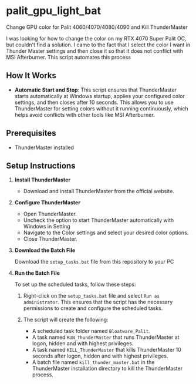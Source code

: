 # palit_gpu_light_bat
Change GPU color for Palit 4060/4070/4080/4090 and Kill ThunderMaster

I was looking for how to change the color on my RTX 4070 Super Palit OC, but couldn't find a solution. I came to the fact that I select the color I want in Thunder Master settings and then close it so that it does not conflict with MSI Afterburner. This script automates this process

## How It Works

- **Automatic Start and Stop**: This script ensures that ThunderMaster starts automatically at Windows startup, applies your configured color settings, and then closes after 10 seconds. This allows you to use ThunderMaster for setting colors without it running continuously, which helps avoid conflicts with other tools like MSI Afterburner.


## Prerequisites

- ThunderMaster installed

## Setup Instructions

1. **Install ThunderMaster**

   - Download and install ThunderMaster from the official website.

2. **Configure ThunderMaster**

   - Open ThunderMaster.
   - Uncheck the option to start ThunderMaster automatically with Windows in Setting
   - Navigate to the Color settings and select your desired color options.
   - Close ThunderMaster.

3. **Download the Batch File**
   
   Download the `setup_tasks.bat` file from this repository to your PC

4. **Run the Batch File**

   To set up the scheduled tasks, follow these steps:

   1. Right-click on the `setup_tasks.bat` file and select `Run as administrator`. This ensures that the script has the necessary permissions to create and configure the scheduled tasks.

   2. The script will create the following:
      - A scheduled task folder named `Bloatware_Palit`.
      - A task named `RUN_ThunderMaster` that runs ThunderMaster at logon, hidden and with highest privileges.
      - A task named `KILL_ThunderMaster` that kills ThunderMaster 10 seconds after logon, hidden and with highest privileges.
      - A batch file named `kill_thunder_master.bat` in the ThunderMaster installation directory to kill the ThunderMaster process.
